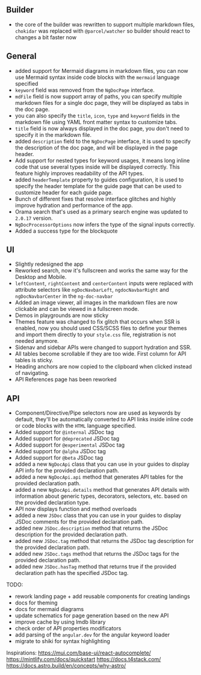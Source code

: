 ## Builder

- the core of the builder was rewritten to support multiple markdown files, `chokidar` was replaced
  with `@parcel/watcher` so builder should react to changes a bit faster now

## General

- added support for Mermaid diagrams in markdown files, you can now use Mermaid syntax inside
  code blocks with the `mermaid` language specified
- `keyword` field was removed from the `NgDocPage` interface.
- `mdFile` field is now support array of paths, you can specify multiple
  markdown files for a single doc page, they will be displayed as tabs in the doc page.
- you can also specify the `title`, `icon`, `type` and `keyword` fields in the markdown file using
  YAML front matter syntax to customize tabs.
- `title` field is now always displayed in the doc page, you don't need to specify it in the
  markdown file.
- added `description` field to the `NgDocPage` interface, it is used to specify the description of
  the doc page, and will be displayed in the page header.
- Add support for nested types for keyword usages, it means long inline code that use several types
  inside will be displayed correctly. This feature highly improves readability of the API types.
- added `headerTemplate` property to guides configuration, it is used to specify the header template
  for the guide page that can be used to customize header for each guide page.
- Bunch of different fixes that resolve interface glitches and highly improve hydration and
  performance of the app.
- Orama search that's used as a primary search engine was updated to `2.0.17` version.
- `NgDocProcessorOptions` now infers the type of the signal inputs correctly.
- Added a success type for the blockquote

## UI

- Slightly redesigned the app
- Reworked search, now it's fullscreen and works the same way for the Desktop and Mobile.
- `leftContent`, `rightContent` and `centerContent` inputs were replaced with attribute selectors
  like `ngDocNavbarLeft`, `ngdocNavbarRight` and `ngDocNavbarCenter` in the `ng-doc-navbar`
- Added an image viewer, all images in the markdown files are now clickable and can be viewed in a
  fullscreen mode.
- Demos in playgrounds are now sticky
- Themes feature was changed to fix glitch that occurs when SSR is enabled, now you should used
  CSS/SCSS files to define your themes and import them directly to your `style.css` file,
  registration is not needed anymore.
- Sidenav and sidebar APIs were changed to support hydration and SSR.
- All tables become scrollable if they are too wide. First column for API tables is sticky.
- Heading anchors are now copied to the clipboard when clicked instead of navigating.
- API References page has been reworked

## API

- Component/Directive/Pipe selectors now are used as keywords by default, they'll be automatically
  converted to API links inside inline code or code blocks with the `HTML` language specified.
- Added support for `@internal` JSDoc tag
- Added support for `@deprecated` JSDoc tag
- Added support for `@experimental` JSDoc tag
- Added support for `@alpha` JSDoc tag
- Added support for `@beta` JSDoc tag
- added a new `NgDocApi` class that you can use in your guides to display API info for the
  provided declaration path.
- added a new `NgDocApi.api` method that generates API tables for the provided declaration path.
- added a new `NgDocApi.details` method that generates API details with information about generic
  types, decorators, selectors, etc. based on the provided declaration type.
- API now displays function and method overloads
- added a new `JSDoc` class that you can use in your guides to display JSDoc comments for the
  provided declaration path.
- added new `JSDoc.description` method that returns the JSDoc description for the provided
  declaration path.
- added new `JSDoc.tag` method that returns the JSDoc tag description for the provided declaration
  path.
- added new `JSDoc.tags` method that returns the JSDoc tags for the provided declaration path.
- added new `JSDoc.hasTag` method that returns true if the provided declaration path has the
  specified JSDoc tag.

TODO:

- rework landing page + add reusable components for creating landings
- docs for theming
- docs for mermaid diagrams
- update schematics for page generation based on the new API
- improve cache by using lmdb library
- check order of API properties modificators
- add parsing of the `angular.dev` for the angular keyword loader
- migrate to shiki for syntax highlighting

Inspirations:
https://mui.com/base-ui/react-autocomplete/
https://mintlify.com/docs/quickstart
https://docs.t4stack.com/
https://docs.astro.build/en/concepts/why-astro/
